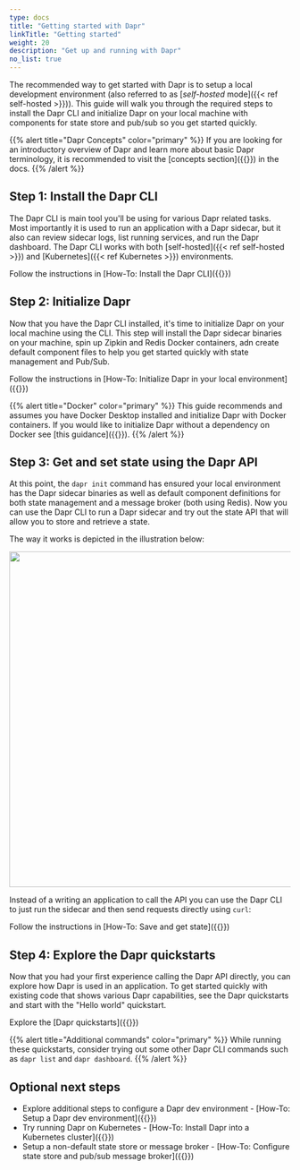```yaml
---
type: docs
title: "Getting started with Dapr"
linkTitle: "Getting started"
weight: 20
description: "Get up and running with Dapr"
no_list: true
---
```


The recommended way to get started with Dapr is to setup a local development environment (also referred to as [_self-hosted_ mode]({{< ref self-hosted >}})). This guide will walk you through the required steps to install the Dapr CLI and initialize Dapr on your local machine with components for state store and pub/sub so you get started quickly.

{{% alert title="Dapr Concepts" color="primary" %}}
If you are looking for an introductory overview of Dapr and learn more about basic Dapr terminology, it is recommended to visit the [concepts section]({{<ref concepts>}}) in the docs.
{{% /alert %}}

## Step 1: Install the Dapr CLI

The Dapr CLI is main tool you'll be using for various Dapr related tasks. Most importantly it is used to run an application with a Dapr sidecar, but it also can review sidecar logs, list running services, and run the Dapr dashboard. The Dapr CLI works with both [self-hosted]({{< ref self-hosted >}}) and [Kubernetes]({{< ref Kubernetes >}}) environments. 

Follow the instructions in [How-To: Install the Dapr CLI]({{<ref install-dapr-cli>}})

## Step 2: Initialize Dapr

Now that you have the Dapr CLI installed, it's time to initialize Dapr on your local machine using the CLI. This step will install the Dapr sidecar binaries on your machine, spin up Zipkin and Redis Docker containers, adn create default component files to help you get started quickly with state management and Pub/Sub.

Follow the instructions in [How-To: Initialize Dapr in your local environment]({{<ref install-dapr-selfhost>}})

{{% alert title="Docker" color="primary" %}}
This guide recommends and assumes you have Docker Desktop installed and initialize Dapr with Docker containers. If you would like to initialize Dapr without a dependency on Docker see [this guidance]({{<ref self-hosted-no-docker.md>}}).
{{% /alert %}}

## Step 3: Get and set state using the Dapr API
At this point, the `dapr init` command has ensured your local environment has the Dapr sidecar binaries as well as default component definitions for both state management and a message broker (both using Redis). Now you can use the Dapr CLI to run a Dapr sidecar and try out the state API that will allow you to store and retrieve a state. 

The way it works is depicted in the illustration below:

<img src="/images/state-management-overview.png" width=600>

Instead of a writing an application to call the API you can use the Dapr CLI to just run the sidecar and then send requests directly using `curl`:

Follow the instructions in [How-To: Save and get state]({{<ref howto-get-save-state>}})

## Step 4: Explore the Dapr quickstarts

Now that you had your first experience calling the Dapr API directly, you can explore how Dapr is used in an application. To get started quickly with existing code that shows various Dapr capabilities, see the Dapr quickstarts and start with the "Hello world" quickstart.

Explore the [Dapr quickstarts]({{<ref quickstarts>}})

{{% alert title="Additional commands" color="primary" %}}
While running these quickstarts, consider trying out some other Dapr CLI commands such as `dapr list` and `dapr dashboard`.
{{% /alert %}}

## Optional next steps
- Explore additional steps to configure a Dapr dev environment - [How-To: Setup a Dapr dev environment]({{<ref dev-environment>}})
- Try running Dapr on Kubernetes - [How-To: Install Dapr into a Kubernetes cluster]({{<ref install-dapr-kubernetes>}})
- Setup a non-default state store or message broker - [How-To: Configure state store and pub/sub message broker]({{<ref configure-state-pubsub>}})
